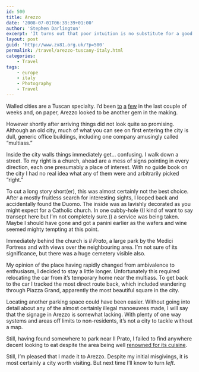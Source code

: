 ```yaml
---
id: 500
title: Arezzo
date: '2008-07-01T06:39:39+01:00'
author: 'Stephen Darlington'
excerpt: 'It turns out that poor intuition is no substitute for a good map when visiting Arezzo.'
layout: post
guid: 'http://www.zx81.org.uk/?p=500'
permalink: /travel/arezzo-tuscany-italy.html
categories:
    - Travel
tags:
    - europe
    - italy
    - Photography
    - Travel
---
```


Walled cities are a Tuscan specialty. I’d been [to](http://www.zx81.org.uk/travel/san-gimignano-tuscany-italy.html) [a](http://www.zx81.org.uk/travel/monteriggioni-tuscany-italy.html) [few](http://www.zx81.org.uk/travel/lucca-tuscany-italy.html) in the last couple of weeks and, on paper, Arezzo looked to be another gem in the making.

However shortly after arriving things did not look quite so promising. Although an old city, much of what you can see on first entering the city is dull, generic office buildings, including one company amusingly called “multiass.”

Inside the city walls things immediately get… confusing. I walk down a street. To my right is a church, ahead are a mess of signs pointing in every direction, each one presumably a place of interest. With no guide book on the city I had no real idea what any of them were and arbitrarily picked “right.”

To cut a long story short(er), this was almost certainly not the best choice. After a mostly fruitless search for interesting sights, I looped back and accidentally found the Duomo. The inside was as lavishly decorated as you might expect for a Catholic church. In one cubby-hole ((I kind of want to say transept here but I’m not completely sure.)) a service was being taken. Maybe I should have gone and got a panini earlier as the wafers and wine seemed mighty tempting at this point.

Immediately behind the church is *Il Prato*, a large park by the Medici Fortress and with views over the neighbouring area. I’m not sure of its significance, but there was a huge cemetery visible also.

My opinion of the place having rapidly changed from ambivalence to enthusiasm, I decided to stay a little longer. Unfortunately this required relocating the car from it’s temporary home near the multiass. To get back to the car I tracked the most direct route back, which included wandering through Piazza Grand, apparently the most beautiful square in the city.

Locating another parking space could have been easier. Without going into detail about any of the almost certainly illegal manoeuvres made, I will say that the signage in Arezzo is somewhat lacking. With plenty of one way systems and areas off limits to non-residents, it’s not a city to tackle without a map.

Still, having found somewhere to park near Il Prato, I failed to find anywhere decent looking to eat despite the area being well [renowned for its cuisine](http://wikitravel.org/en/Arezzo#Eat).

Still, I’m pleased that I made it to Arezzo. Despite my initial misgivings, it is most certainly a city worth visiting. But next time I’ll know to turn *left*.